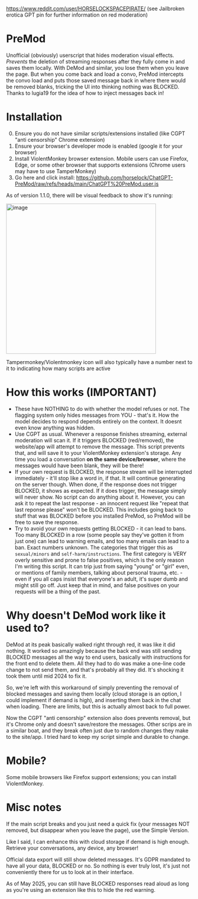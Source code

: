 https://www.reddit.com/user/HORSELOCKSPACEPIRATE/ (see Jailbroken erotica GPT pin for further information on red moderation)
# PreMod
Unofficial (obviously) userscript that hides moderation visual effects. _Prevents_ the deletion of streaming responses after they fully come in and saves them locally. With DeMod and similar, you lose them when you leave the page. But when you come back and load a convo, PreMod intercepts the convo load and puts those saved message back in where there would be removed blanks, tricking the UI into thinking nothing was BLOCKED. Thanks to lugia19 for the idea of how to inject messages back in!

# Installation
0. Ensure you do not have similar scripts/extensions installed (like CGPT "anti censorship" Chrome extension)
1. Ensure your browser's developer mode is enabled (google it for your browser)
2. Install ViolentMonkey browser extension. Mobile users can use Firefox, Edge, or some other browser that supports extensions (Chrome users may have to use TamperMonkey)  
4. Go here and click install: https://github.com/horselock/ChatGPT-PreMod/raw/refs/heads/main/ChatGPT%20PreMod.user.js

As of version 1.1.0, there will be visual feedback to show it's running:

<img width="405" alt="image" src="https://github.com/user-attachments/assets/1ae944c2-c2e3-48ad-b6cd-6c86c7b0b5c8" />

Tampermonkey/Violentmonkey icon will also typically have a number next to it to indicating how many scripts are active

# How this works (IMPORTANT)
- These have NOTHING to do with whether the model refuses or not. The flagging system only hides messages from YOU - that's it. How the model decides to respond depends entirely on the context. It doesnt even know anything was hidden.
- Use CGPT as usual. Whenever a response finishes streaming, external moderation will scan it. If it triggers BLOCKED (red/removed), the website/app will attempt to remove the message. This script prevents that, and will save it to your ViolentMonkey extension's storage. Any time you load a conversation **on the same device/browser**, where the messages would have been blank, they will be there!
- If your own request is BLOCKED, the response stream will be interrupted immediately - it'll stop like a word in, if that. It will continue generating on the server though. When done, if the response does not trigger BLOCKED, it shows as expected. If it does trigger, the message simply will never show. No script can do anything about it. However, you can ask it to repeat the last response - an innocent request like "repeat that last reponse please" won't be BLOCKED. This includes going back to stuff that was BLOCKED before you installed PreMod, so PreMod will be free to save the response.
- Try to avoid your own requests getting BLOCKED - it can lead to bans. Too many BLOCKED in a row (some people say they've gotten it from just one) can lead to warning emails, and too many emails can lead to a ban. Exact numbers unknown. The categories that trigger this as `sexual/minors` and `self-harm/instructions`. The first category is VERY overly sensitive and prone to false positives, which is the only reason I'm writing this script. It can trip just from saying "young" or "girl" even, or mentions of family members, talking about personal trauma, etc. - even if you all caps insist that everyone's an adult, it's super dumb and might still go off. Just keep that in mind, and false positives on your requests will be a thing of the past.

# Why doesn't DeMod work like it used to?
DeMod at its peak basically walked right through red, it was like it did nothing. It worked so amazingly because the back end was still sending BLOCKED messages all the way to end users, basically with instructions for the front end to delete them. All they had to do was make a one-line code change to not send them, and that's probably all they did. It's shocking it took them until mid 2024 to fix it.

So, we're left with this workaround of simply preventing the removal of blocked messages and saving them locally (cloud storage is an option, I could implement if demand is high), and inserting them back in the chat when loading. There are limits, but this is actually almost back to full power. 

Now the CGPT "anti censorship" extension also does prevents removal, but it's Chrome only and doesn't save/restore the messages. Other scrips are in a similar boat, and they break often just due to random changes they make to the site/app. I tried hard to keep my script simple and durable to change.

# Mobile?
Some mobile browsers like Firefox support extensions; you can install ViolentMonkey.

# Misc notes
If the main script breaks and you just need a quick fix (your messages NOT removed, but disappear when you leave the page), use the Simple Version.

Like I said, I can enhance this with cloud storage if demand is high enough. Retrieve your conversations, any device, any browser!

Official data export will still show deleted messages. It's GDPR mandated to have all your data, BLOCKED or no. So nothing is ever truly lost, it's just not conveniently there for us to look at in their interface.

As of May 2025, you can still have BLOCKED responses read aloud as long as you're using an extension like this to hide the red warning.
